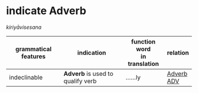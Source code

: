# indicate Adverb
*kiriyāvisesana*

|grammatical features|indication|function word<br>in translation|relation|
|-|-|-|-|
|indeclinable|**Adverb** is used to qualify verb|……ly|[Adverb<br>ADV](https://assets-hk.wikipali.org/pali-handbook/zh-Hans/basic-relation/acc/acc-adv.html)|

